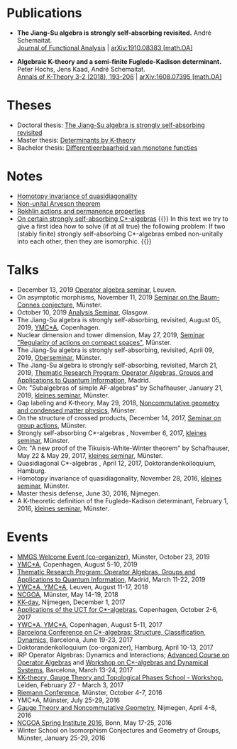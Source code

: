 # Publications
* **The Jiang-Su algebra is strongly self-absorbing revisited.** André Schemaitat. <br> [Journal of Functional Analysis](https://doi.org/10.1016/j.jfa.2021.109347) | [arXiv:1910.08383 [math.OA]](https://arxiv.org/abs/1910.08383)

* **Algebraic K-theory and a semi-finite Fuglede-Kadison determinant.**  Peter Hochs, Jens Kaad, André Schemaitat. <br> [Annals of K-Theory 3-2 (2018), 193-206](https://msp.org/akt/2018/3-2/p02.xhtml) | [arXiv:1608.07395 [math.OA]](https://arxiv.org/abs/1608.07395)

# Theses

* Doctoral thesis: [The Jiang-Su algebra is strongly self-absorbing revisited](https://nbn-resolving.org/urn:nbn:de:hbz:6-82119399588)
* Master thesis: [Determinants by K-theory](PDF/master.pdf)
* Bachelor thesis: [Differentieerbaarheid van monotone functies](PDF/bachelor.pdf)

# Notes 

* [Homotopy invariance of quasidiagonality](PDF/QD.pdf)
* [Non-unital Arveson theorem](PDF/arveson-non-unital.pdf)
* [Rokhlin actions and permanence properties](PDF/crossed-products-seminar.pdf)
* [On certain strongly self-absorbing C*-algebras](PDF/SSA.pdf) 
  {{<admonition>}}
  In this text we try to give a first idea how to solve (if at all true) the following problem: If two (stably finite) strongly self-absorbing C*-algebras embed non-unitally into each other, then they are isomorphic.
  {{</admonition>}}

# Talks

- December 13, 2019 <a href="https://wis.kuleuven.be/agenda/sem-opalg/ay19-20/sem-13-12">Operator algebra seminar</a>, Leuven.
- On asymptotic morphisms, November 11, 2019 <a href="https://ivv5hpp.uni-muenster.de/u/jeber_02/johannesebert.html">Seminar on the Baum-Connes conjecture</a>, Münster.
- October 10, 2019 <a href="https://www.gla.ac.uk/schools/mathematicsstatistics/events/?seriesID=5">Analysis Seminar</a>, Glasgow.
- The Jiang-Su algebra is strongly self-absorbing, revisited, August 05, 2019, <a href="https://www.math.ku.dk/english/research/conferences/2019/ymcstara2019/">YMC*A</a>, Copenhagen.
- Nuclear dimension and tower dimension, May 27, 2019, <a href="https://www.uni-muenster.de/Topologie/researchseminars/seminar_regularitySS19.html">Seminar "Regularity of actions on compact spaces"</a>, Münster.
- The Jiang-Su algebra is strongly self-absorbing, revisited, April 09, 2019, <a href="https://www.uni-muenster.de/OpAlg/opalgwinter.html">Oberseminar</a>, Münster.
- The Jiang-Su algebra is strongly self-absorbing, revisited, March 21, 2019, <a href="https://www.icmat.es/RT/2019/OAGAQI/index.php">Thematic Research Program: Operator Algebras, Groups and Applications to Quantum Information</a>, Madrid.
- On: "Subalgebras of simple AF-algebras" by Schafhauser, January 21, 2019, <a href="http://wwwmath.uni-muenster.de/u/wilhelm.winter/wwinter/kleines_seminar.html">kleines seminar</a>, Münster.
- Gap labeling and K-theory, May 29, 2018, <a href="https://ivv5hpp.uni-muenster.de/u/raimar/lehre/SS18/NCG">Noncommutative geometry and condensed matter physics</a>, Münster.
- On the structure of crossed products, December 14, 2017, <a href="https://ivv5hph.uni-muenster.de/u/gardella/Seminar.html">Seminar on group actions</a>, Münster.
- Strongly self-absorbing C*-algebras , November 6, 2017, <a href="http://wwwmath.uni-muenster.de/u/wilhelm.winter/wwinter/kleines_seminar.html">kleines seminar</a>, Münster.
- On: "A new proof of the Tikuisis-White-Winter theorem" by Schafhauser, May 22 & May 29, 2017, <a href="http://wwwmath.uni-muenster.de/u/wilhelm.winter/wwinter/kleines_seminar.html">kleines seminar</a>, Münster.
- Quasidiagonal C*-algebras , April 12, 2017, Doktorandenkolloquium,  Hamburg.
- Homotopy invariance of quasidiagonality, November 28, 2016, <a href="http://wwwmath.uni-muenster.de/u/wilhelm.winter/wwinter/kleines_seminar.html">kleines seminar</a>, Münster.
- Master thesis defense, June 30, 2016, Nijmegen.
- A K-theoretic definition of the Fuglede-Kadison determinant, February 1, 2016, <a href="http://wwwmath.uni-muenster.de/u/wilhelm.winter/wwinter/kleines_seminar.html">kleines seminar</a>, Münster.

# Events

- [MMGS Welcome Event (co-organizer)](https://www.uni-muenster.de/MathematicsMuenster/de/news/artikel/2019-10-25a.shtml), Münster, October 23, 2019
- [YMC\*A](https://www.math.ku.dk/english/research/conferences/2019/ymcstara2019/), Copenhagen, August 5-10, 2019
- [Thematic Research Program: Operator Algebras, Groups and Applications to Quantum Information](https://www.icmat.es/RT/2019/OAGAQI/index.php), Madrid, March 11-22, 2019
- [YWC\*A, YMC\*A](https://wis.kuleuven.be/events/ymca2018), Leuven, August 11-17, 2018
- [NCGOA](https://ivv5hpp.uni-muenster.de/u/wwinter/wwinter/NCGOA.html), Münster, May 14-19, 2018
- [KK-day](http://www.ru.nl/wiskunde/events-news-calendar/events/@1133031/kk-day-1-december-2017/), Nijmegen, December 1, 2017
- [Applications of the UCT for C*-algebras](http://www.math.ku.dk/english/research/conferences/2017/uct/), Copenhagen, October 2-6, 2017
- [YWC\*A, YMC\*A](http://www.math.ku.dk/english/research/conferences/2017/ymcstara2017/), Copenhagen, August 5-11, 2017
- [Barcelona Conference on C*-algebras: Structure, Classification, Dynamics](http://www.crm.cat/en/Activities/Curs_2016-2017/Pages/Barcelona-Conference-on-C-algebras.aspx), Barcelona, June 19-23, 2017
- Doktorandenkolloquium (co-organizer), Hamburg, April 10-13, 2017
- IRP Operator Algebras: Dynamics and Interactions; [Advanced Course on Operator Algebras](http://www.crm.cat/en/Activities/Curs_2016-2017/Pages/Advanced-Course-on-Operator-algebras-and-dynamical-systems.aspx) and [Workshop on C*-algebras and Dynamical Systems](http://www.crm.cat/en/Activities/Curs_2016-2017/Pages/Workshop-Operator-Algebras-and-Dynamical-Systems.aspx), Barcelona, March 13-24, 2017
- [KK-theory, Gauge Theory and Topological Phases School - Workshop](http://www.lorentzcenter.nl/lc/web/2017/858/info.php3?wsid=858&venue=Oort), Leiden, February 27 - March 3, 2017
- [Riemann Conference](https://wwwmath.uni-muenster.de/sfb878/activities/riemann_announce.html), Münster, October 4-7, 2016
- YMC*A, Münster, July 25-29, 2016
- [Gauge Theory and Noncommutative Geometry](http://www.noncommutativegeometry.nl/ncg2016/), Nijmegen, April 4-8, 2016
- [NCGOA Spring Institute 2016](https://www.him.uni-bonn.de/ncgoa2016/), Bonn, May 17-25, 2016
- Winter School on Isomorphism Conjectures and Geometry of Groups, Münster, January 25-29, 2016
